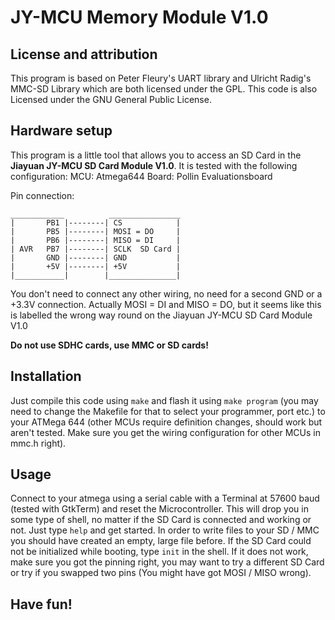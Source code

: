 # JY-MCU Memory Module V1.0
## License and attribution
This program is based on Peter Fleury's UART library and Ulricht Radig's MMC-SD Library which are both licensed under the GPL.
This code is also Licensed under the GNU General Public License.

## Hardware setup

This program is a little tool that allows you to access an SD Card in the **Jiayuan JY-MCU SD Card Module V1.0**. It is tested with the following configuration:
MCU: Atmega644
Board: Pollin Evaluationsboard

Pin connection:
```
____________          ________________
|       PB1 |--------| CS            |
|       PB5 |--------| MOSI = DO     |
|       PB6 |--------| MISO = DI     |
| AVR   PB7 |--------| SCLK  SD Card |
|       GND |--------| GND           |
|       +5V |--------| +5V           |
|___________|        |_______________|
```

You don't need to connect any other wiring,
no need for a second GND or a +3.3V connection.
Actually MOSI = DI and MISO = DO, but it seems like
this is labelled the wrong way round on the
Jiayuan JY-MCU SD Card Module V1.0

**Do not use SDHC cards, use MMC or SD cards!**

## Installation

Just compile this code using `make` and flash it using `make program` (you may need to change the Makefile for that to select your programmer, port etc.) to your ATMega 644 (other MCUs require definition changes, should work but aren't tested. Make sure you get the wiring configuration for other MCUs in mmc.h right).

## Usage
Connect to your atmega using a serial cable with a Terminal at 57600 baud (tested with GtkTerm) and reset the Microcontroller. This will drop you in some type of shell, no matter if the SD Card is connected and working or not. Just type `help` and get started.
In order to write files to your SD / MMC you should have created an empty, large file before.
If the SD Card could not be initialized while booting, type `init` in the shell. If it does not work, make sure you got the pinning right, you may want to try a different SD Card or try if you swapped two pins (You might have got MOSI / MISO wrong).

## Have fun!
